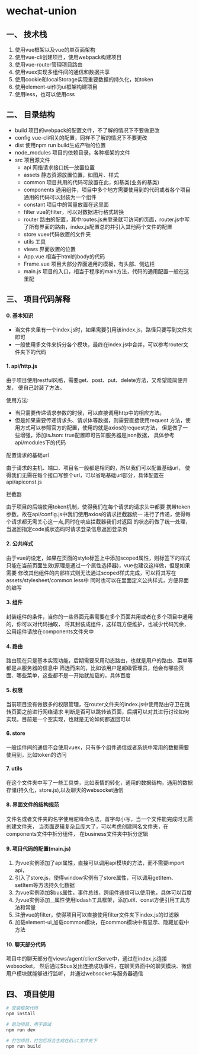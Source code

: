 # wechat-union

## 一、 技术栈
1. 使用vue框架以及vue的单页面架构
2. 使用vue-cli创建项目，使用webpack构建项目
3. 使用vue-router管理项目路由
4. 使用vuex实现多组件间的通信和数据共享
5. 使用cookie和localStorage实现重要数据的持久化，如token
6. 使用element-ui作为ui框架构建项目
7. 使用less，也可以使用css

## 二、 目录结构
- build 项目的webpack的配置文件，不了解的情况下不要做更改
- config vue-cli相关的配置，同样不了解的情况下不要更改
- dist 使用npm run build生成产物的位置
- node_modules 项目的依赖目录，各种框架的文件
- src 项目源文件
  - api 网络请求接口统一放置位置
  - assets 静态资源放置位置，如图片、样式
  - common 项目共用的代码可放置在此，如基类(业务的基类)
  - components 通用组件，项目中多个地方需要使用到的代码或者各个项目通用的代码可以封装为一个组件
  - constant 项目中的常量放置在这里面
  - filter vue的filter，可以对数据进行格式转换
  - router 路由的配置，其中routes.js未登录就可访问的页面，router.js中写了所有界面的路由，index.js配置总的并引入其他两个文件的配置
  - store vuex代码放置的文件夹
  - utils 工具
  - views 界面放置的位置
  - App.vue 相当于html的body的代码
  - Frame.vue 项目大部分界面通用的模板，有头部、侧边栏
  - main.js 项目的入口，相当于程序的main方法，代码的通用配置一般在这里配
## 三、 项目代码解释
#### 0. 基本知识
- 当文件夹里有一个index.js时，如果需要引用该index.js，路径只要写到文件夹即可
- 一般使用多文件来拆分各个模块，最终在index.js中合并，可以参考router文件夹下的代码


#### 1. api/http.js

由于项目使用restful风格，需要get、post、put、delete方法，又希望能简便开发，
便自己封装了方法。

使用方法:
- 当只需要传递请求参数的时候，可以直接调用http中的相应方法。
- 但是如果需要传递请求头、请求体等数据，则需要直接使用request
方法，使用方式可以参照官方的配置，使用的就是axios的request方法，
但是做了一些增强，添加isJson: true配置即可告知服务器是json数据，
具体参考api/modules下的代码

配置请求的基础url

由于请求的主机、端口、项目名一般都是相同的，所以我们可以配置基础url，
使得我们无需在每个接口写整个url，可以省略基础url部分，具体配置在api/apiconst.js

拦截器

由于项目的后端使用token机制，使得我们在每个请求的请求头中都要
携带token参数，故在api/config.js中我们使用axios的请求拦截器统一
进行了传递，使得每个请求都无需关心这一点,同时在响应拦截器我们对返回
的状态码做了统一处理，当返回指定code或状态码时请求登录信息返回登录页

#### 2. 公共样式
由于vue的设定，如果在页面的style标签上中添加scoped属性，则标签下的样式
只能在当前页面生效(原理是通过一个属性选择器)，vue也建议这样做，但是如果需要
修改其他组件的内部样式则无法通过scoped样式完成，可以将其写在assets/stylesheet/common.less中
同时也可以在里面定义公共样式，方便界面的编写

#### 3. 组件
封装组件的条件，当你的一些界面元素需要在多个页面共用或者在多个项目中通用的，你可以对代码抽取，
将其封装成组件，这样既方便维护，也减少代码冗余，公用组件请放在components文件夹中

#### 4. 路由
路由现在只是基本实现功能，后期需要采用动态路由，也就是用户的路由、菜单等都是从服务器的信息中
筛选而来的，比如该用户是超级管理员，他会有哪些页面、哪些菜单，这些都不是一开始就加载的，具体百度

#### 5. 权限
当前项目没有做很多的权限管理，在router文件夹的index.js中使用路由守卫在跳转页面之前进行网络请求
判断是否可以跳转该页面，后期可以对其进行讨论如何实现，目前是一个空实现，也就是无论如何都返回可以
#### 6. store
一般组件间的通信不会使用vuex，只有多个组件通信或者系统中常用的数据需要使用到，比如token的访问

#### 7. utils
在这个文件夹中写了一些工具类，比如表情的转化，通用的数据结构，通用的数据存储(持久化，store.js),以及聊天的websocket通信

#### 8. 界面文件的结构规范
文件名或者文件夹的名字使用驼峰命名法，首字母小写，当一个文件能完成时无需创建文件夹，
当页面逻辑复杂且庞大了，可以考虑创建同名文件夹，在components文件中拆分组件，
在business文件夹中拆分逻辑

#### 9. 项目代码的配置(main.js)
1. 为vue实例添加了api属性，直接可以调用api模块的方法，而不需要import api，
2. 引入了store.js，使得window实例有了store属性，可以调用getItem、setItem等方法持久化数据
3. 为vue实例添加$bus属性，事件总线，跨组件通信可以使用他，具体可以百度
4. 为vue实例添加__属性使用lodash工具框架，添加$util、$const方便引用工具方法和常量
5. 注册vue的filter，使得项目可以直接使用filter文件夹下index.js的过滤器
6. 加载element-ui,加载common模块，在common模块中有显示、隐藏加载中方法

#### 10. 聊天部分代码
项目中的聊天部分在views/agent/clientServe中，通过在index.js连接websocket，
然后通过$bus发出连接成功事件，在聊天界面中的聊天模块、微信用户模块就能够进行监听，
并通过websocket与服务器通信

## 四、 项目使用

``` bash
# 安装框架代码
npm install

# 启动项目，用于调试
npm run dev

# 打包项目，打包后将会生成在dist文件夹下
npm run build
```

